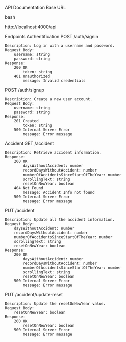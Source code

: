 API Documentation
Base URL

bash

http://localhost:4000/api

Endpoints
Authentification
POST /auth/signin

    Description: Log in with a username and password.
    Request Body:
        username: string
        password: string
    Response:
        200 OK
            token: string
        401 Unauthorized
            message: Invalid credentials

POST /auth/signup

    Description: Create a new user account.
    Request Body:
        username: string
        password: string
    Response:
        201 Created
            token: string
        500 Internal Server Error
            message: Error message

Accident
GET /accident

    Description: Retrieve accident information.
    Response:
        200 OK
            daysWithoutAccident: number
            recordDaysWithoutAccident: number
            numberOfAccidentsSinceStartOfTheYear: number
            scrollingText: string
            resetOnNewYear: boolean
        404 Not Found
            message: Accident Info not found
        500 Internal Server Error
            message: Error message

PUT /accident

    Description: Update all the accident information.
    Request Body:
        daysWithoutAccident: number
        recordDaysWithoutAccident: number
        numberOfAccidentsSinceStartOfTheYear: number
        scrollingText: string
        resetOnNewYear: boolean
    Response:
        200 OK
            daysWithoutAccident: number
            recordDaysWithoutAccident: number
            numberOfAccidentsSinceStartOfTheYear: number
            scrollingText: string
            resetOnNewYear: boolean
        500 Internal Server Error
            message: Error message

PUT /accident/update-reset

    Description: Update the resetOnNewYear value.
    Request Body:
        resetOnNewYear: boolean
    Response:
        200 OK
            resetOnNewYear: boolean
        500 Internal Server Error
            message: Error message
